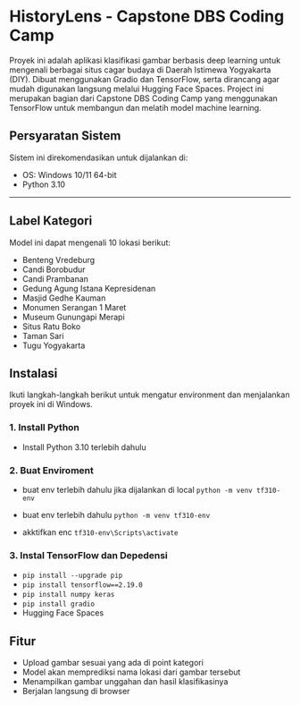 # HistoryLens - Capstone DBS Coding Camp
Proyek ini adalah aplikasi klasifikasi gambar berbasis deep learning untuk mengenali berbagai situs cagar budaya di Daerah Istimewa Yogyakarta (DIY). Dibuat menggunakan Gradio dan TensorFlow, serta dirancang agar mudah digunakan langsung melalui Hugging Face Spaces. Project ini merupakan bagian dari Capstone DBS Coding Camp yang menggunakan TensorFlow untuk membangun dan melatih model machine learning.

## Persyaratan Sistem

Sistem ini direkomendasikan untuk dijalankan di:

- OS: Windows 10/11 64-bit
- Python 3.10

---

## Label Kategori
Model ini dapat mengenali 10 lokasi berikut:
- Benteng Vredeburg
- Candi Borobudur
- Candi Prambanan
- Gedung Agung Istana Kepresidenan
- Masjid Gedhe Kauman
- Monumen Serangan 1 Maret
- Museum Gunungapi Merapi
- Situs Ratu Boko
- Taman Sari
- Tugu Yogyakarta

## Instalasi

Ikuti langkah-langkah berikut untuk mengatur environment dan menjalankan proyek ini di Windows.

### 1. Install Python

- Install Python 3.10 terlebih dahulu

### 2. Buat Enviroment
- buat env terlebih dahulu jika dijalankan di local `python -m venv tf310-env`

- buat env terlebih dahulu `python -m venv tf310-env`

- akktifkan enc `tf310-env\Scripts\activate`

### 3. Instal TensorFlow dan Depedensi
- `pip install --upgrade pip`
- `pip install tensorflow==2.19.0`
- `pip install numpy keras`
- `pip install gradio`
- Hugging Face Spaces


## Fitur
- Upload gambar sesuai yang ada di point kategori
- Model akan memprediksi nama lokasi dari gambar tersebut
- Menampilkan gambar unggahan dan hasil klasifikasinya
- Berjalan langsung di browser
